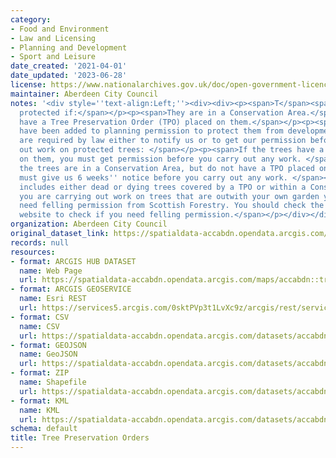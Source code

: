 ```yaml
---
category:
- Food and Environment
- Law and Licensing
- Planning and Development
- Sport and Leisure
date_created: '2021-04-01'
date_updated: '2023-06-28'
license: https://www.nationalarchives.gov.uk/doc/open-government-licence/version/3/
maintainer: Aberdeen City Council
notes: '<div style=''text-align:Left;''><div><div><p><span>T</span><span>rees are
  protected if:</span></p><p><span>They are in a Conservation Area.</span></p><p><span>They
  have a Tree Preservation Order (TPO) placed on them.</span></p><p><span>Conditions
  have been added to planning permission to protect them from development.</span></p><p><span>You
  are required by law either to notify us or to get our permission before you carry
  out work on protected trees: </span></p><p><span>If the trees have a TPO placed
  on them, you must get permission before you carry out any work. </span></p><p><span>If
  the trees are in a Conservation Area, but do not have a TPO placed on them, you
  must give us 6 weeks'' notice before you carry out any work. </span></p><p><span>This
  includes either dead or dying trees covered by a TPO or within a Conservation Area.</span></p><p><span>If
  you are carrying out work on trees that are outwith your own garden you may also
  need felling permission from Scottish Forestry. You should check the Scottish Forestry
  website to check if you need felling permission.</span></p></div></div></div>'
organization: Aberdeen City Council
original_dataset_link: https://spatialdata-accabdn.opendata.arcgis.com/maps/accabdn::tree-preservation-orders
records: null
resources:
- format: ARCGIS HUB DATASET
  name: Web Page
  url: https://spatialdata-accabdn.opendata.arcgis.com/maps/accabdn::tree-preservation-orders
- format: ARCGIS GEOSERVICE
  name: Esri REST
  url: https://services5.arcgis.com/0sktPVp3t1LvXc9z/arcgis/rest/services/Tree_Preservation_Orders/FeatureServer/18
- format: CSV
  name: CSV
  url: https://spatialdata-accabdn.opendata.arcgis.com/datasets/accabdn::tree-preservation-orders.csv?outSR=%7B%22latestWkid%22%3A27700%2C%22wkid%22%3A27700%7D
- format: GEOJSON
  name: GeoJSON
  url: https://spatialdata-accabdn.opendata.arcgis.com/datasets/accabdn::tree-preservation-orders.geojson?outSR=%7B%22latestWkid%22%3A27700%2C%22wkid%22%3A27700%7D
- format: ZIP
  name: Shapefile
  url: https://spatialdata-accabdn.opendata.arcgis.com/datasets/accabdn::tree-preservation-orders.zip?outSR=%7B%22latestWkid%22%3A27700%2C%22wkid%22%3A27700%7D
- format: KML
  name: KML
  url: https://spatialdata-accabdn.opendata.arcgis.com/datasets/accabdn::tree-preservation-orders.kml?outSR=%7B%22latestWkid%22%3A27700%2C%22wkid%22%3A27700%7D
schema: default
title: Tree Preservation Orders
---
```


